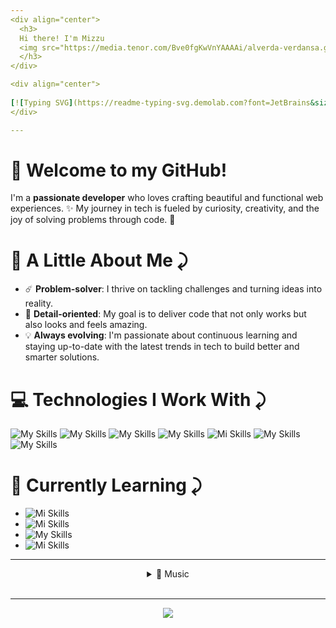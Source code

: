 ```yaml
---
<div align="center">
  <h3>
  Hi there! I'm Mizzu
  <img src="https://media.tenor.com/Bve0fgKwVnYAAAAi/alverda-verdansa.gif" alt="Gif de saludo" height="8%" width="8%">
  </h3>
</div>

<div align="center">
  
[![Typing SVG](https://readme-typing-svg.demolab.com?font=JetBrains&size=17&pause=400&color=8283FF&center=true&vCenter=true&random=false&width=435&lines=%E2%98%84%EF%B8%8F+Transforming+ideas+into+reality...;%E2%98%95+Code%2C+coffee+and+passion...;%F0%9F%8E%A7+Coding+to+the+rhythm+of+music...;%F0%9F%8E%B5+Where+notes+become+bits...;%F0%9F%8E%B6+And+melodies+become+algorithms...)](https://git.io/typing-svg)
</div>

---
```


# 👋 Welcome to my GitHub!

I'm a **passionate developer** who loves crafting beautiful and functional web experiences. ✨ My journey in tech is fueled by curiosity, creativity, and the joy of solving problems through code. 🚀  


# 🌟 A Little About Me ⤸

- ☄️ **Problem-solver**: I thrive on tackling challenges and turning ideas into reality.
- 🎯 **Detail-oriented**: My goal is to deliver code that not only works but also looks and feels amazing.  
- 💡 **Always evolving**: I'm passionate about continuous learning and staying up-to-date with the latest trends in tech to build better and smarter solutions. 

# 💻 Technologies I Work With ⤸

<div>
  
 ![My Skills](https://img.shields.io/badge/HTML5-E34F26?style=for-the-badge&logo=html5&logoColor=white)
 ![My Skills](https://img.shields.io/badge/CSS3-1572B6?style=for-the-badge&logo=css3&logoColor=white)
 ![My Skills](https://img.shields.io/badge/Bootstrap-563D7C?style=for-the-badge&logo=bootstrap&logoColor=white)
 ![My Skills](https://img.shields.io/badge/Python-FFD43B?style=for-the-badge&logo=python&logoColor=blue)
 ![Mi Skills](https://img.shields.io/badge/JavaScript-323330?style=for-the-badge&logo=javascript&logoColor=F7DF1E)
 ![My Skills](https://img.shields.io/badge/Tailwind_CSS-38B2AC?style=for-the-badge&logo=tailwind-css&logoColor=white)
 ![My Skills](https://img.shields.io/badge/MongoDB-47A248?style=for-the-badge&logo=mongodb&logoColor=white)
</div>

# 🌱 Currently Learning ⤸

<div>
  
- ![Mi Skills](https://img.shields.io/badge/Node%20js-339933?style=for-the-badge&logo=nodedotjs&logoColor=white)
- ![Mi Skills](https://img.shields.io/badge/Express%20js-000000?style=for-the-badge&logo=express&logoColor=white)
- ![My Skills](https://img.shields.io/badge/TypeScript-007ACC?style=for-the-badge&logo=typescript&logoColor=white)
- ![Mi Skills](https://img.shields.io/badge/React-20232A?style=for-the-badge&logo=react&logoColor=61DAFB)
</div>

---
<div align="center">
<details align="center">
  <summary>🎵 Music</summary>
  
![Alt text](https://spotify-recently-played-readme.vercel.app/api?user=31t5ldnl22dk6cziqtedriwbgera)
</details>
</div>

<div align="center">
</div>
<br>

---
<div align="center">
  <img src="https://visitor-badge.laobi.icu/badge?page_id=mizzu-u&left_color=indigo&right_color=slategray"  />
</div>
